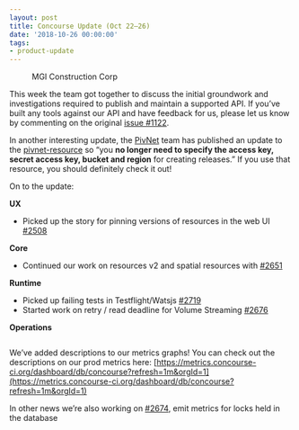 ```yaml
---
layout: post
title: Concourse Update (Oct 22–26)
date: '2018-10-26 00:00:00'
tags:
- product-update
---
```


<figure class="kg-card kg-image-card kg-card-hascaption"><img src=" __GHOST_URL__ /content/images/downloaded_images/Concourse-Update--Oct-22-26-/1-MnGUtwM_fDCZBeKhYrlwqA.jpeg" class="kg-image" alt loading="lazy"><figcaption>MGI Construction Corp</figcaption></figure>

This week the team got together to discuss the initial groundwork and investigations required to publish and maintain a supported API. If you’ve built any tools against our API and have feedback for us, please let us know by commenting on the original [issue #1122](https://github.com/concourse/concourse/issues/1122).

In another interesting update, the [PivNet](https://network.pivotal.io/) team has published an update to the [pivnet-resource](https://github.com/pivotal-cf/pivnet-resource) so “you **no longer need to specify the access key, secret access key, bucket and region** for creating releases.” If you use that resource, you should definitely check it out!

On to the update:

**UX**

- Picked up the story for pinning versions of resources in the web UI [#2508](https://github.com/concourse/concourse/issues/2508)

**Core**

- Continued our work on resources v2 and spatial resources with [#2651](https://github.com/concourse/concourse/issues/2651)

**Runtime**

- Picked up failing tests in Testflight/Watsjs [#2719](https://github.com/concourse/concourse/issues/2719)
- Started work on retry / read deadline for Volume Streaming [#2676](https://github.com/concourse/concourse/issues/2676)

**Operations**

<figure class="kg-card kg-image-card"><img src=" __GHOST_URL__ /content/images/downloaded_images/Concourse-Update--Oct-22-26-/1-yxHddOEl3sz5TqCy7M0q_A.png" class="kg-image" alt loading="lazy"></figure>

We’ve added descriptions to our metrics graphs! You can check out the descriptions on our prod metrics here: [https://metrics.concourse-ci.org/dashboard/db/concourse?refresh=1m&orgId=1](https://metrics.concourse-ci.org/dashboard/db/concourse?refresh=1m&orgId=1)

In other news we’re also working on [#2674](https://github.com/concourse/concourse/issues/2674), emit metrics for locks held in the database

